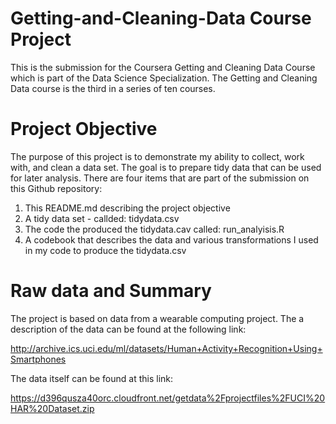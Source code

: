 # Getting-and-Cleaning-Data Course Project

This is the submission for the Coursera Getting and Cleaning Data Course which is part of the Data Science
Specialization.  The Getting and Cleaning Data course is the third in a series of ten courses.

Project Objective
======================================

The purpose of this project is to demonstrate my ability to collect, work with, and clean a data set. The goal is to prepare tidy data that can be used for later analysis. There are four items that are part of the submission on this Github repository:

1.   This README.md describing the project objective
2.   A tidy data set - callded:  tidydata.csv
3.   The code the produced the tidydata.cav called: run_analyisis.R
4.   A codebook that describes the data and various transformations I used in my code to produce the tidydata.csv

Raw data and Summary
======================================

The project is based on data from a wearable computing project.  The a description of the data can be found at the following link:

http://archive.ics.uci.edu/ml/datasets/Human+Activity+Recognition+Using+Smartphones

The data itself can be found at this link:

https://d396qusza40orc.cloudfront.net/getdata%2Fprojectfiles%2FUCI%20HAR%20Dataset.zip

